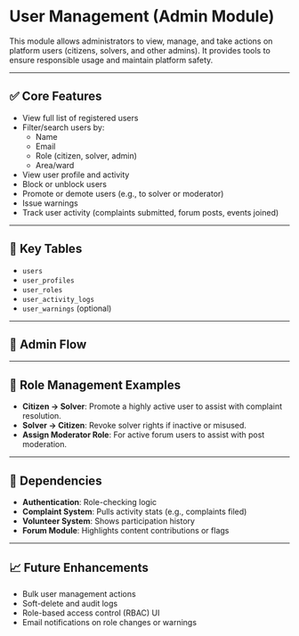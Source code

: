 # User Management (Admin Module)

This module allows administrators to view, manage, and take actions on platform users (citizens, solvers, and other admins). It provides tools to ensure responsible usage and maintain platform safety.

---

## ✅ Core Features

- View full list of registered users
- Filter/search users by:
  - Name
  - Email
  - Role (citizen, solver, admin)
  - Area/ward
- View user profile and activity
- Block or unblock users
- Promote or demote users (e.g., to solver or moderator)
- Issue warnings
- Track user activity (complaints submitted, forum posts, events joined)

---

## 🧩 Key Tables

- `users`
- `user_profiles`
- `user_roles`
- `user_activity_logs`
- `user_warnings` (optional)

---

## 🔄 Admin Flow


---

## 👥 Role Management Examples

- **Citizen → Solver**: Promote a highly active user to assist with complaint resolution.
- **Solver → Citizen**: Revoke solver rights if inactive or misused.
- **Assign Moderator Role**: For active forum users to assist with post moderation.

---

## 🔗 Dependencies

- **Authentication**: Role-checking logic
- **Complaint System**: Pulls activity stats (e.g., complaints filed)
- **Volunteer System**: Shows participation history
- **Forum Module**: Highlights content contributions or flags

---

## 📈 Future Enhancements

- Bulk user management actions
- Soft-delete and audit logs
- Role-based access control (RBAC) UI
- Email notifications on role changes or warnings
